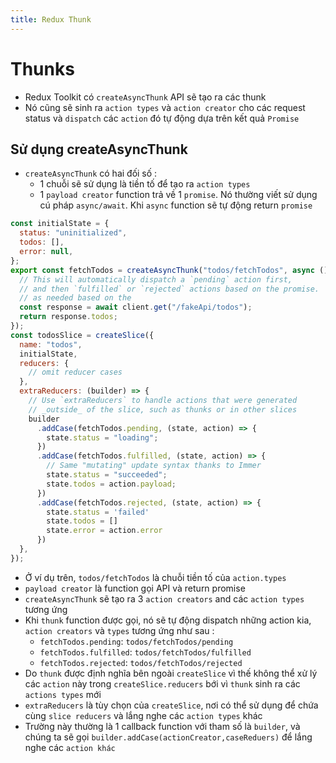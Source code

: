 ```yaml
---
title: Redux Thunk
---
```


# Thunks

- Redux Toolkit có `createAsyncThunk` API sẽ tạo ra các thunk
- Nó cũng sẽ sinh ra `action types` và `action creator` cho các request status và `dispatch` các `action` đó tự động dựa trên kết quả `Promise`

## Sử dụng createAsyncThunk

- `createAsyncThunk` có hai đối số :
  - 1 chuỗi sẽ sử dụng là tiền tố để tạo ra `action types`
  - 1 `payload creator` function trả về 1 `promise`. Nó thường viết sử dụng cú pháp `async/await`. Khi `async` function sẽ tự động return `promise`

```js title = todosSlice.js
const initialState = {
  status: "uninitialized",
  todos: [],
  error: null,
};
export const fetchTodos = createAsyncThunk("todos/fetchTodos", async () => {
  // This will automatically dispatch a `pending` action first,
  // and then `fulfilled` or `rejected` actions based on the promise.
  // as needed based on the
  const response = await client.get("/fakeApi/todos");
  return response.todos;
});
const todosSlice = createSlice({
  name: "todos",
  initialState,
  reducers: {
    // omit reducer cases
  },
  extraReducers: (builder) => {
    // Use `extraReducers` to handle actions that were generated
    // _outside_ of the slice, such as thunks or in other slices
    builder
      .addCase(fetchTodos.pending, (state, action) => {
        state.status = "loading";
      })
      .addCase(fetchTodos.fulfilled, (state, action) => {
        // Same "mutating" update syntax thanks to Immer
        state.status = "succeeded";
        state.todos = action.payload;
      })
      .addCase(fetchTodos.rejected, (state, action) => {
        state.status = 'failed'
        state.todos = []
        state.error = action.error
      })
  },
});
```

- Ở ví dụ trên, `todos/fetchTodos` là chuỗi tiền tố của `action.types`
- `payload creator` là function gọi API và return promise
- `createAsyncThunk` sẽ tạo ra 3 `action creators` and các `action types` tương ứng
- Khi `thunk` function được gọi, nó sẽ tự động dispatch những action kia, `action creators` và `types` tương ứng như sau :
  - `fetchTodos.pending`: `todos/fetchTodos/pending`
  - `fetchTodos.fulfilled`: `todos/fetchTodos/fulfilled`
  - `fetchTodos.rejected`: `todos/fetchTodos/rejected`
- Do `thunk` được định nghĩa bên ngoài `createSlice` vì thế không thể xử lý các `action` này trong `createSlice.reducers` bới vì `thunk` sinh ra các `actions types` mới
- `extraReducers` là tùy chọn của `createSlice`, nơi có thể sử dụng để chứa cùng `slice reducers` và lắng nghe các `action types` khác
- Trường này thường là 1 callback function với tham số là `builder`, và chúng ta sẽ gọi `builder.addCase(actionCreator,caseReduers)` để lắng nghe các `action khác`
